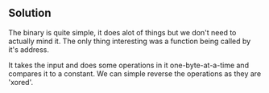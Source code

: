 ## Solution

The binary is quite simple, it does alot of things but we don't need to actually mind it. The only thing interesting was a function being called by it's address.

It takes the input and does some operations in it one-byte-at-a-time and compares it to a constant. We can simple reverse the operations as they are 'xored'.